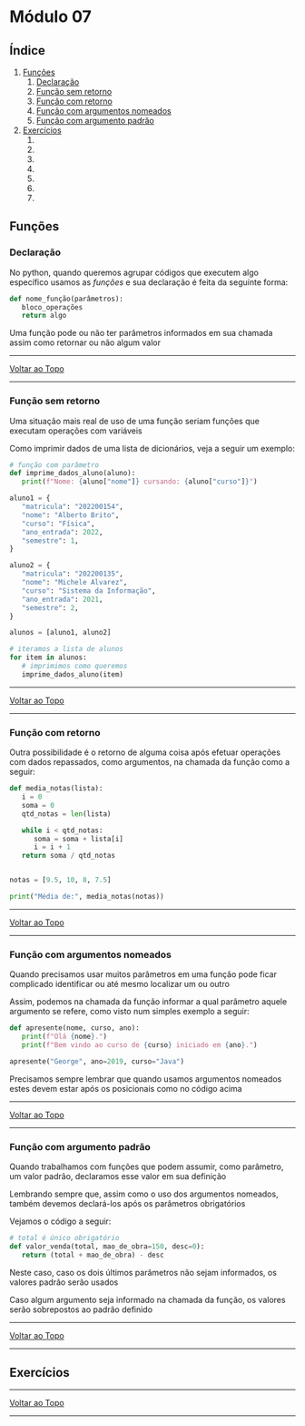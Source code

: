 # Módulo 07

## Índice

1. [Funções](#fun%C3%A7%C3%B5es)
   1. [Declaração](#declara%C3%A7%C3%A3o)
   2. [Função sem retorno](#fun%C3%A7%C3%A3o-sem-retorno)
   3. [Função com retorno](#fun%C3%A7%C3%A3o-com-retorno)
   4. [Função com argumentos nomeados](#fun%C3%A7%C3%A3o-com-argumentos-nomeados)
   5. [Função com argumento padrão](#fun%C3%A7%C3%A3o-com-argumento-padr%C3%A3o)
2. [Exercícios](#exerc%C3%ADcios)
   1. []()
   2. []()
   3. []()
   4. []()
   5. []()
   6. []()
   7. []()

## Funções

### Declaração

No python, quando queremos agrupar códigos que executem algo específico usamos as *funções* e sua declaração é feita da seguinte forma:

```python
def nome_função(parâmetros):
   bloco_operações
   return algo
```

Uma função pode ou não ter parâmetros informados em sua chamada assim como retornar ou não algum valor

---

[Voltar ao Topo](#m%C3%B3dulo-07)

---

### Função sem retorno

Uma situação mais real de uso de uma função seriam funções que executam operações com variáveis

Como imprimir dados de uma lista de dicionários, veja a seguir um exemplo:

```python
# função com parâmetro
def imprime_dados_aluno(aluno):
   print(f"Nome: {aluno["nome"]} cursando: {aluno["curso"]}")

aluno1 = {
   "matricula": "202200154",
   "nome": "Alberto Brito",
   "curso": "Física",
   "ano_entrada": 2022,
   "semestre": 1,
}

aluno2 = {
   "matricula": "202200135",
   "nome": "Michele Alvarez",
   "curso": "Sistema da Informação",
   "ano_entrada": 2021,
   "semestre": 2,
}

alunos = [aluno1, aluno2]

# iteramos a lista de alunos
for item in alunos:
   # imprimimos como queremos
   imprime_dados_aluno(item)


```

---

[Voltar ao Topo](#m%C3%B3dulo-07)

---

### Função com retorno

Outra possibilidade é o retorno de alguma coisa após efetuar operações com dados repassados, como argumentos, na chamada da função como a seguir:

```python
def media_notas(lista):
   i = 0
   soma = 0
   qtd_notas = len(lista)

   while i < qtd_notas:
      soma = soma + lista[i]
      i = i + 1
   return soma / qtd_notas


notas = [9.5, 10, 8, 7.5]

print("Média de:", media_notas(notas))
```

---

[Voltar ao Topo](#m%C3%B3dulo-07)

---

### Função com argumentos nomeados

Quando precisamos usar muitos parâmetros em uma função pode ficar complicado identificar ou até mesmo localizar um ou outro

Assim, podemos na chamada da função informar a qual parâmetro aquele argumento se refere, como visto num simples exemplo a seguir:

```python
def apresente(nome, curso, ano):
   print(f"Olá {nome}.")
   print(f"Bem vindo ao curso de {curso} iniciado em {ano}.")

apresente("George", ano=2019, curso="Java")

```

Precisamos sempre lembrar que quando usamos argumentos nomeados estes devem estar após os posicionais como no código acima

---

[Voltar ao Topo](#m%C3%B3dulo-07)

---

### Função com argumento padrão

Quando trabalhamos com funções que podem assumir, como parâmetro, um valor padrão, declaramos esse valor em sua definição

Lembrando sempre que, assim como o uso dos argumentos nomeados, também devemos declará-los após os parâmetros obrigatórios

Vejamos o código a seguir:

```python
# total é único obrigatório
def valor_venda(total, mao_de_obra=150, desc=0):
   return (total + mao_de_obra) - desc

```

Neste caso, caso os dois últimos parâmetros não sejam informados, os valores padrão serão usados

Caso algum argumento seja informado na chamada da função, os valores serão sobrepostos ao padrão definido

---

[Voltar ao Topo](#m%C3%B3dulo-07)

---

## Exercícios

---

[Voltar ao Topo](#m%C3%B3dulo-07)

---



